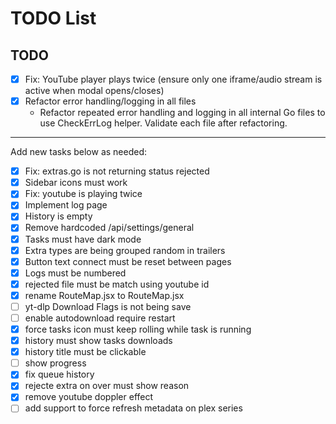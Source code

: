 # TODO List

## TODO
- [x] Fix: YouTube player plays twice (ensure only one iframe/audio stream is active when modal opens/closes)
- [x] Refactor error handling/logging in all files
  - Refactor repeated error handling and logging in all internal Go files to use CheckErrLog helper. Validate each file after refactoring.

---

Add new tasks below as needed:
- [x] Fix: extras.go is not returning status rejected
- [x] Sidebar icons must work
- [x] Fix: youtube is playing twice
- [x] Implement log page
- [x] History is empty
- [x] Remove hardcoded /api/settings/general
- [x] Tasks must have dark mode
- [x] Extra types are being grouped random in trailers
- [x] Button text connect must be reset between pages
- [x] Logs must be numbered
- [x] rejected file must be match using youtube id
- [x] rename RouteMap.jsx to RouteMap.jsx
- [ ] yt-dlp Download Flags is not being save
- [ ] enable autodownload require restart
- [x] force tasks icon must keep rolling while task is running
- [x] history must show tasks downloads
- [x] history title must be clickable
- [ ] show progress
- [x] fix queue history
- [x] rejecte extra on over must show reason
- [x] remove youtube doppler effect
- [ ] add support to force refresh metadata on plex series
